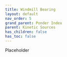 ```yaml
---
title: Windmill Bearing
layout: default
nav_order: 5
grand_parent: Ponder Index
parent: Kinetic Sources
has_children: false
has_toc: false
---
```

Placeholder